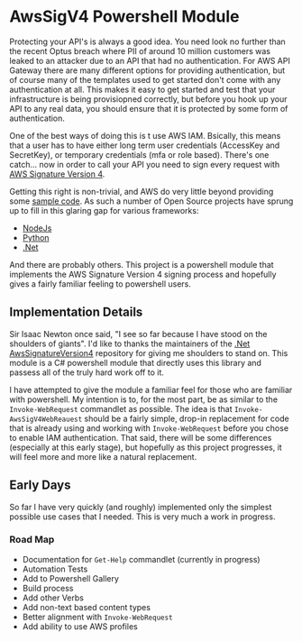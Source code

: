 # AwsSigV4 Powershell Module

Protecting your API's is always a good idea. You need look no further than the recent Optus breach where PII
of around 10 million customers was leaked to an attacker due to an API that had no authentication. For AWS
API Gateway there are many different options for providing authentication, but of course many of the templates
used to get started don't come with any authentication at all. This makes it easy to get started and test that your
infrastructure is being provisiopned correctly, but before you hook up your API to any real data, you should
ensure that it is protected by some form of authentication.

One of the best ways of doing this is t use AWS IAM. Bsically, this means that a user has to have either long term
user credentials (AccessKey and SecretKey), or temporary credentials (mfa or role based). There's one catch... now
in order to call your API you need to sign every request with
[AWS Signature Version 4](https://docs.aws.amazon.com/general/latest/gr/signature-version-4.html).

Getting this right is non-trivial, and AWS do very little beyond providing some
[sample code](https://docs.aws.amazon.com/general/latest/gr/sigv4-signed-request-examples.html). As such a number of
Open Source projects have sprung up to fill in this glaring gap for various frameworks:

* [NodeJs](https://www.npmjs.com/package/aws4)
* [Python](https://pypi.org/project/aws-requests-auth/)
* [.Net](https://www.nuget.org/packages/AwsSignatureVersion4/)

And there are probably others. This project is a powershell module that implements the AWS Signature Version 4
signing process and hopefully gives a fairly familiar feeling to powershell users.

## Implementation Details

Sir Isaac Newton once said, "I see so far because I have stood on the shoulders of giants". I'd like to thanks the
maintainers of the [.Net AwsSignatureVersion4](https://github.com/FantasticFiasco/aws-signature-version-4) repository
for giving me shoulders to stand on. This module is a C# powershell module that directly uses this library and passess
all of the truly hard work off to it.

I have attempted to give the module a familiar feel for those who are familiar with powershell. My intention is to,
for the most part, be as similar to the `Invoke-WebRequest` commandlet as possible. The idea is that `Invoke-AwsSigV4WebReauest`
should be a fairly simple, drop-in replacement for code that is already using and working with `Invoke-WebRequest`
before you chose to enable IAM authentication. That said, there will be some differences (especially at this early stage),
but hopefully as this project progresses, it will feel more and more like a natural replacement.

## Early Days

So far I have very quickly (and roughly) implemented only the simplest possible use cases that I needed. This is
very much a work in progress.

### Road Map

* Documentation for `Get-Help` commandlet (currently in progress)
* Automation Tests
* Add to Powershell Gallery
* Build process
* Add other Verbs
* Add non-text based content types
* Better alignment with `Invoke-WebRequest`
* Add ability to use AWS profiles
